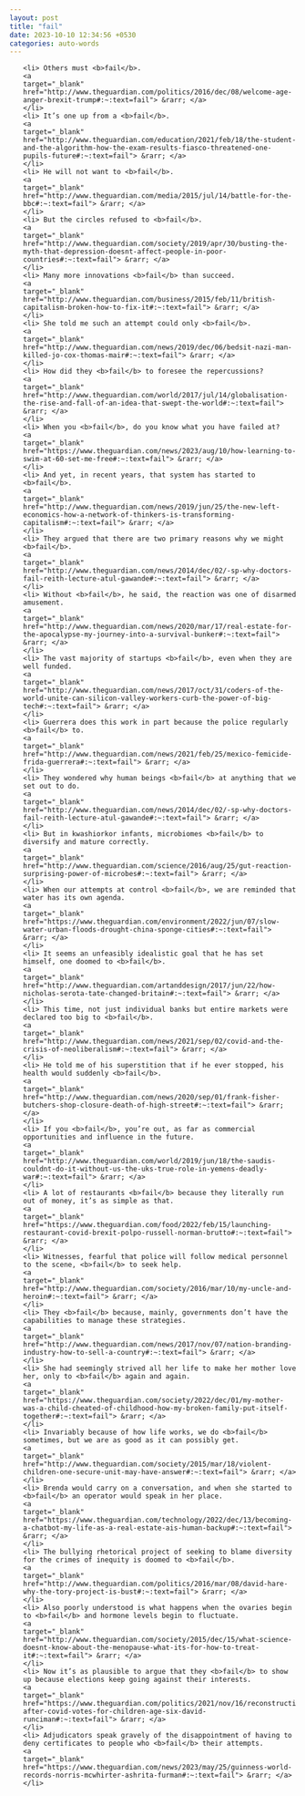 ```yaml
---
layout: post
title: "fail"
date: 2023-10-10 12:34:56 +0530
categories: auto-words
---
```

<ol>

    <li> Others must <b>fail</b>.
    <a 
    target="_blank" 
    href="http://www.theguardian.com/politics/2016/dec/08/welcome-age-anger-brexit-trump#:~:text=fail"> &rarr; </a>
    </li>
    <li> It’s one up from a <b>fail</b>.
    <a 
    target="_blank" 
    href="http://www.theguardian.com/education/2021/feb/18/the-student-and-the-algorithm-how-the-exam-results-fiasco-threatened-one-pupils-future#:~:text=fail"> &rarr; </a>
    </li>
    <li> He will not want to <b>fail</b>.
    <a 
    target="_blank" 
    href="http://www.theguardian.com/media/2015/jul/14/battle-for-the-bbc#:~:text=fail"> &rarr; </a>
    </li>
    <li> But the circles refused to <b>fail</b>.
    <a 
    target="_blank" 
    href="http://www.theguardian.com/society/2019/apr/30/busting-the-myth-that-depression-doesnt-affect-people-in-poor-countries#:~:text=fail"> &rarr; </a>
    </li>
    <li> Many more innovations <b>fail</b> than succeed.
    <a 
    target="_blank" 
    href="http://www.theguardian.com/business/2015/feb/11/british-capitalism-broken-how-to-fix-it#:~:text=fail"> &rarr; </a>
    </li>
    <li> She told me such an attempt could only <b>fail</b>.
    <a 
    target="_blank" 
    href="http://www.theguardian.com/news/2019/dec/06/bedsit-nazi-man-killed-jo-cox-thomas-mair#:~:text=fail"> &rarr; </a>
    </li>
    <li> How did they <b>fail</b> to foresee the repercussions?
    <a 
    target="_blank" 
    href="http://www.theguardian.com/world/2017/jul/14/globalisation-the-rise-and-fall-of-an-idea-that-swept-the-world#:~:text=fail"> &rarr; </a>
    </li>
    <li> When you <b>fail</b>, do you know what you have failed at?
    <a 
    target="_blank" 
    href="https://www.theguardian.com/news/2023/aug/10/how-learning-to-swim-at-60-set-me-free#:~:text=fail"> &rarr; </a>
    </li>
    <li> And yet, in recent years, that system has started to <b>fail</b>.
    <a 
    target="_blank" 
    href="http://www.theguardian.com/news/2019/jun/25/the-new-left-economics-how-a-network-of-thinkers-is-transforming-capitalism#:~:text=fail"> &rarr; </a>
    </li>
    <li> They argued that there are two primary reasons why we might <b>fail</b>.
    <a 
    target="_blank" 
    href="http://www.theguardian.com/news/2014/dec/02/-sp-why-doctors-fail-reith-lecture-atul-gawande#:~:text=fail"> &rarr; </a>
    </li>
    <li> Without <b>fail</b>, he said, the reaction was one of disarmed amusement.
    <a 
    target="_blank" 
    href="http://www.theguardian.com/news/2020/mar/17/real-estate-for-the-apocalypse-my-journey-into-a-survival-bunker#:~:text=fail"> &rarr; </a>
    </li>
    <li> The vast majority of startups <b>fail</b>, even when they are well funded.
    <a 
    target="_blank" 
    href="http://www.theguardian.com/news/2017/oct/31/coders-of-the-world-unite-can-silicon-valley-workers-curb-the-power-of-big-tech#:~:text=fail"> &rarr; </a>
    </li>
    <li> Guerrera does this work in part because the police regularly <b>fail</b> to.
    <a 
    target="_blank" 
    href="http://www.theguardian.com/news/2021/feb/25/mexico-femicide-frida-guerrera#:~:text=fail"> &rarr; </a>
    </li>
    <li> They wondered why human beings <b>fail</b> at anything that we set out to do.
    <a 
    target="_blank" 
    href="http://www.theguardian.com/news/2014/dec/02/-sp-why-doctors-fail-reith-lecture-atul-gawande#:~:text=fail"> &rarr; </a>
    </li>
    <li> But in kwashiorkor infants, microbiomes <b>fail</b> to diversify and mature correctly.
    <a 
    target="_blank" 
    href="http://www.theguardian.com/science/2016/aug/25/gut-reaction-surprising-power-of-microbes#:~:text=fail"> &rarr; </a>
    </li>
    <li> When our attempts at control <b>fail</b>, we are reminded that water has its own agenda.
    <a 
    target="_blank" 
    href="https://www.theguardian.com/environment/2022/jun/07/slow-water-urban-floods-drought-china-sponge-cities#:~:text=fail"> &rarr; </a>
    </li>
    <li> It seems an unfeasibly idealistic goal that he has set himself, one doomed to <b>fail</b>.
    <a 
    target="_blank" 
    href="http://www.theguardian.com/artanddesign/2017/jun/22/how-nicholas-serota-tate-changed-britain#:~:text=fail"> &rarr; </a>
    </li>
    <li> This time, not just individual banks but entire markets were declared too big to <b>fail</b>.
    <a 
    target="_blank" 
    href="http://www.theguardian.com/news/2021/sep/02/covid-and-the-crisis-of-neoliberalism#:~:text=fail"> &rarr; </a>
    </li>
    <li> He told me of his superstition that if he ever stopped, his health would suddenly <b>fail</b>.
    <a 
    target="_blank" 
    href="http://www.theguardian.com/news/2020/sep/01/frank-fisher-butchers-shop-closure-death-of-high-street#:~:text=fail"> &rarr; </a>
    </li>
    <li> If you <b>fail</b>, you’re out, as far as commercial opportunities and influence in the future.
    <a 
    target="_blank" 
    href="http://www.theguardian.com/world/2019/jun/18/the-saudis-couldnt-do-it-without-us-the-uks-true-role-in-yemens-deadly-war#:~:text=fail"> &rarr; </a>
    </li>
    <li> A lot of restaurants <b>fail</b> because they literally run out of money, it’s as simple as that.
    <a 
    target="_blank" 
    href="https://www.theguardian.com/food/2022/feb/15/launching-restaurant-covid-brexit-polpo-russell-norman-brutto#:~:text=fail"> &rarr; </a>
    </li>
    <li> Witnesses, fearful that police will follow medical personnel to the scene, <b>fail</b> to seek help.
    <a 
    target="_blank" 
    href="http://www.theguardian.com/society/2016/mar/10/my-uncle-and-heroin#:~:text=fail"> &rarr; </a>
    </li>
    <li> They <b>fail</b> because, mainly, governments don’t have the capabilities to manage these strategies.
    <a 
    target="_blank" 
    href="http://www.theguardian.com/news/2017/nov/07/nation-branding-industry-how-to-sell-a-country#:~:text=fail"> &rarr; </a>
    </li>
    <li> She had seemingly strived all her life to make her mother love her, only to <b>fail</b> again and again.
    <a 
    target="_blank" 
    href="https://www.theguardian.com/society/2022/dec/01/my-mother-was-a-child-cheated-of-childhood-how-my-broken-family-put-itself-together#:~:text=fail"> &rarr; </a>
    </li>
    <li> Invariably because of how life works, we do <b>fail</b> sometimes, but we are as good as it can possibly get.
    <a 
    target="_blank" 
    href="http://www.theguardian.com/society/2015/mar/18/violent-children-one-secure-unit-may-have-answer#:~:text=fail"> &rarr; </a>
    </li>
    <li> Brenda would carry on a conversation, and when she started to <b>fail</b> an operator would speak in her place.
    <a 
    target="_blank" 
    href="https://www.theguardian.com/technology/2022/dec/13/becoming-a-chatbot-my-life-as-a-real-estate-ais-human-backup#:~:text=fail"> &rarr; </a>
    </li>
    <li> The bullying rhetorical project of seeking to blame diversity for the crimes of inequity is doomed to <b>fail</b>.
    <a 
    target="_blank" 
    href="http://www.theguardian.com/politics/2016/mar/08/david-hare-why-the-tory-project-is-bust#:~:text=fail"> &rarr; </a>
    </li>
    <li> Also poorly understood is what happens when the ovaries begin to <b>fail</b> and hormone levels begin to fluctuate.
    <a 
    target="_blank" 
    href="http://www.theguardian.com/society/2015/dec/15/what-science-doesnt-know-about-the-menopause-what-its-for-how-to-treat-it#:~:text=fail"> &rarr; </a>
    </li>
    <li> Now it’s as plausible to argue that they <b>fail</b> to show up because elections keep going against their interests.
    <a 
    target="_blank" 
    href="https://www.theguardian.com/politics/2021/nov/16/reconstruction-after-covid-votes-for-children-age-six-david-runciman#:~:text=fail"> &rarr; </a>
    </li>
    <li> Adjudicators speak gravely of the disappointment of having to deny certificates to people who <b>fail</b> their attempts.
    <a 
    target="_blank" 
    href="https://www.theguardian.com/news/2023/may/25/guinness-world-records-norris-mcwhirter-ashrita-furman#:~:text=fail"> &rarr; </a>
    </li>